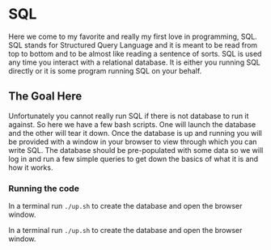 # SQL

Here we come to my favorite and really my first love in programming, SQL. SQL stands for Structured Query Language and it is meant to be read from top to bottom and to be almost like reading a sentence of sorts. SQL is used any time you interact with a relational database. It is either you running SQL directly or it is some program running SQL on your behalf.

## The Goal Here

Unfortunately you cannot really run SQL if there is not database to run it against. So here we have a few bash scripts. One will launch the database and the other will tear it down. Once the database is up and running you will be provided with a window in your browser to view through which you can write SQL. The database should be pre-populated with some data so we will log in and run a few simple queries to get down the basics of what it is and how it works.

### Running the code

In a terminal run `./up.sh` to create the database and open the browser 
window.

In a terminal run `./up.sh` to create the database and open the browser window.
